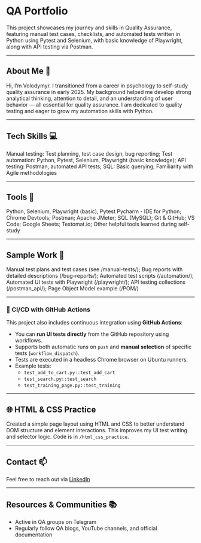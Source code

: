 # QA Portfolio

This project showcases my journey and skills in Quality Assurance, featuring manual test cases, checklists, and automated tests written in Python using Pytest and Selenium, with basic knowledge of Playwright, along with API testing via Postman.

---

## About Me 👋

Hi, I’m Volodymyr. I transitioned from a career in psychology to self-study quality assurance in early 2025. My background helped me develop strong analytical thinking, attention to detail, and an understanding of user behavior — all essential for quality assurance.
I am dedicated to quality testing and eager to grow my automation skills with Python.

---

## Tech Skills 💻

Manual testing: Test planning, test case design, bug reporting;
Test automation: Python, Pytest, Selenium, Playwright (basic knowledge);
API testing: Postman, automated API tests;
SQL: Basic querying;
Familiarity with Agile methodologies

---

## Tools 🔧

Python, Selenium, Playwright (basic), Pytest
Pycharm - IDE for Python;
Chrome Devtools;
Postman;
Apache JMeter;
SQL (MySQL);
Git & GitHub;
VS Code;
Google Sheets;
Testomat.io;
Other helpful tools learned during self-study

---

## Sample Work 🔬

Manual test plans and test cases (see /manual-tests/);
Bug reports with detailed descriptions (/bug-reports/);
Automated test scripts (/automation/);
Automated UI tests with Playwright (/playwright/);
API testing collections (/postman_api/);
Page Object Model example (/POM/)


---

### 🔁 CI/CD with GitHub Actions

This project also includes continuous integration using **GitHub Actions**:

- You can **run UI tests directly** from the GitHub repository using workflows.
- Supports both automatic runs on `push` and **manual selection** of specific tests (`workflow_dispatch`).
- Tests are executed in a headless Chrome browser on Ubuntu runners.
- Example tests:
  - `test_add_to_cart.py::test_add_cart`
  - `test_search.py::test_search`
  - `test_training_page.py::test_training`

---

## 🌐 HTML & CSS Practice

Created a simple page layout using HTML and CSS to better understand DOM structure and element interactions. This improves my UI test writing and selector logic. Code is in `/html_css_practice`.


---

## Contact 📫

Feel free to reach out via [LinkedIn](https://www.linkedin.com/in/volodymyr-yurtsan-341668381/)

---

## Resources & Communities 📚

- Active in QA groups on Telegram  
- Regularly follow QA blogs, YouTube channels, and official documentation  



